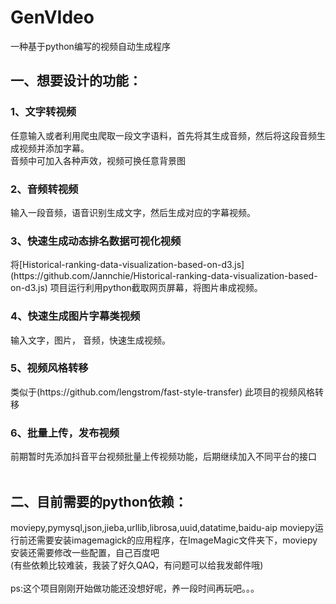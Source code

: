 # GenVIdeo
一种基于python编写的视频自动生成程序<br>
<h2>一、想要设计的功能：</h2>
<h3>1、文字转视频</h3>
 任意输入或者利用爬虫爬取一段文字语料，首先将其生成音频，然后将这段音频生成视频并添加字幕。<br>
 音频中可加入各种声效，视频可换任意背景图<br>
<h3>2、音频转视频</h3>
输入一段音频，语音识别生成文字，然后生成对应的字幕视频。<br>
<h3>3、快速生成动态排名数据可视化视频</h3>
将[Historical-ranking-data-visualization-based-on-d3.js](https://github.com/Jannchie/Historical-ranking-data-visualization-based-on-d3.js)
项目运行利用python截取网页屏幕，将图片串成视频。
<h3>4、快速生成图片字幕类视频</h3>
输入文字，图片， 音频，快速生成视频。
<h3>5、视频风格转移</h3>
类似于(https://github.com/lengstrom/fast-style-transfer)
此项目的视频风格转移
<h3>6、批量上传，发布视频</h3>
前期暂时先添加抖音平台视频批量上传视频功能，后期继续加入不同平台的接口
<br>
<br>
<h2>二、目前需要的python依赖：</h2>
moviepy,pymysql,json,jieba,urllib,librosa,uuid,datatime,baidu-aip
moviepy运行前还需要安装imagemagick的应用程序，在ImageMagic文件夹下，moviepy安装还需要修改一些配置，自己百度吧<br>
(有些依赖比较难装，我装了好久QAQ，有问题可以给我发邮件哦)<br><br>
ps:这个项目刚刚开始做功能还没想好呢，养一段时间再玩吧。。。